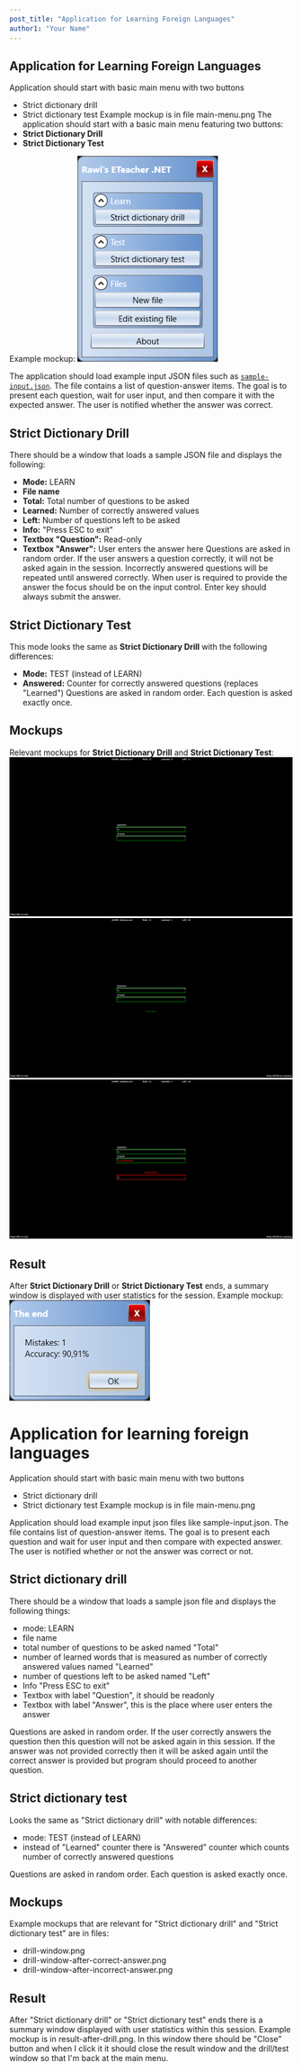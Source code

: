 ```yaml
---
post_title: "Application for Learning Foreign Languages"
author1: "Your Name"
---
```


## Application for Learning Foreign Languages
Application should start with basic main menu with two buttons
- Strict dictionary drill
- Strict dictionary test
Example mockup is in file main-menu.png
The application should start with a basic main menu featuring two buttons:
- **Strict Dictionary Drill**
- **Strict Dictionary Test**

Example mockup:
![Main Menu](main-menu.png "Main menu mockup")

The application should load example input JSON files such as [`sample-input.json`](sample-input.json). The file contains a list of question-answer items. The goal is to present each question, wait for user input, and then compare it with the expected answer. The user is notified whether the answer was correct.
## Strict Dictionary Drill

There should be a window that loads a sample JSON file and displays the following:
- **Mode:** LEARN
- **File name**
- **Total:** Total number of questions to be asked
- **Learned:** Number of correctly answered values
- **Left:** Number of questions left to be asked
- **Info:** "Press ESC to exit"
- **Textbox "Question":** Read-only
- **Textbox "Answer":** User enters the answer here
Questions are asked in random order. If the user answers a question correctly, it will not be asked again in the session. Incorrectly answered questions will be repeated until answered correctly.
When user is required to provide the answer the focus should be on the input control. Enter key should always submit the answer.

## Strict Dictionary Test

This mode looks the same as **Strict Dictionary Drill** with the following differences:
- **Mode:** TEST (instead of LEARN)
- **Answered:** Counter for correctly answered questions (replaces "Learned")
Questions are asked in random order. Each question is asked exactly once.

## Mockups

Relevant mockups for **Strict Dictionary Drill** and **Strict Dictionary Test**:
![Drill Window](drill-window.png "Drill window mockup")
![After Correct Answer](drill-window-after-correct-answer.png "Drill window after correct answer")
![After Incorrect Answer](drill-window-after-incorrect-answer.png "Drill window after incorrect answer")
## Result

After **Strict Dictionary Drill** or **Strict Dictionary Test** ends, a summary window is displayed with user statistics for the session.
Example mockup:
![Result After Drill](result-after-drill.png "Result after drill")
# Application for learning foreign languages #
Application should start with basic main menu with two buttons
- Strict dictionary drill
- Strict dictionary test
Example mockup is in file main-menu.png

Application should load example input json files like sample-input.json. The file contains list of question-answer items. The goal is to present each question and wait for user input and then compare with expected answer. The user is notified whether or not the answer was correct or not.

## Strict dictionary drill ##
There should be a window that loads a sample json file and displays the following things:
- mode: LEARN
- file name
- total number of questions to be asked named "Total"
- number of learned words that is measured as number of correctly answered values named "Learned"
- number of questions left to be asked named "Left"
- Info "Press ESC to exit"
- Textbox with label "Question", it should be readonly
- Textbox with label "Answer", this is the place where user enters the answer

Questions are asked in random order. If the user correctly answers the question then this question will not be asked again in this session. If the answer was not provided correctly then it will be asked again until the correct answer is provided but program should proceed to another question.

## Strict dictionary test ##
Looks the same as "Strict dictionary drill" with notable differences:
- mode: TEST (instead of LEARN)
- instead of "Learned" counter there is "Answered" counter which counts number of correctly answered questions

Questions are asked in random order. Each question is asked exactly once.

## Mockups ##
Example mockups that are relevant for "Strict dictionary drill" and "Strict dictionary test" are in files:
- drill-window.png
- drill-window-after-correct-answer.png
- drill-window-after-incorrect-answer.png

## Result ##
After "Strict dictionary drill" or "Strict dictionary test" ends there is a summary window displayed with user statistics within this session. Example mockup is in result-after-drill.png.
In this window there should be "Close" button and when I click it it should close the result window and the drill/test window so that I'm back at the main menu.